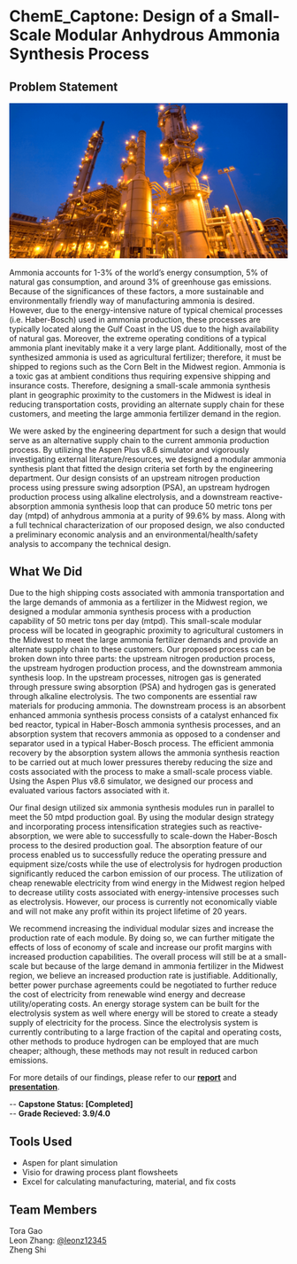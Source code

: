 # ChemE_Captone: Design of a Small-Scale Modular Anhydrous Ammonia Synthesis Process

## Problem Statement

![Cover_Pic](https://github.com/leonz12345/ChemE_Captone/blob/main/Cover%20Photo/cheme_capstone_cover.png?raw=true)

Ammonia accounts for 1-3% of the world’s energy consumption, 5% of natural gas
consumption, and around 3% of greenhouse gas emissions. Because of the significances of these
factors, a more sustainable and environmentally friendly way of manufacturing ammonia is desired.
However, due to the energy-intensive nature of typical chemical processes (i.e. Haber-Bosch) used
in ammonia production, these processes are typically located along the Gulf Coast in the US due
to the high availability of natural gas. Moreover, the extreme operating conditions of a typical
ammonia plant inevitably make it a very large plant. Additionally, most of the synthesized
ammonia is used as agricultural fertilizer; therefore, it must be shipped to regions such as the Corn
Belt in the Midwest region. Ammonia is a toxic gas at ambient conditions thus requiring expensive
shipping and insurance costs. Therefore, designing a small-scale ammonia synthesis plant in
geographic proximity to the customers in the Midwest is ideal in reducing transportation costs,
providing an alternate supply chain for these customers, and meeting the large ammonia fertilizer
demand in the region.

We were asked by the engineering department for such a design that would serve as an
alternative supply chain to the current ammonia production process. By utilizing the Aspen Plus
v8.6 simulator and vigorously investigating external literature/resources, we designed a modular
ammonia synthesis plant that fitted the design criteria set forth by the engineering department. Our
design consists of an upstream nitrogen production process using pressure swing adsorption (PSA),
an upstream hydrogen production process using alkaline electrolysis, and a downstream reactive-
absorption ammonia synthesis loop that can produce 50 metric tons per day (mtpd) of anhydrous
ammonia at a purity of 99.6% by mass. Along with a full technical characterization of our proposed
design, we also conducted a preliminary economic analysis and an environmental/health/safety
analysis to accompany the technical design.

## What We Did

Due to the high shipping costs associated with ammonia transportation and the large demands of ammonia as a fertilizer in the Midwest region, we designed a modular ammonia synthesis process with a production capability of 50 metric tons per day (mtpd). This small-scale modular process will be located in geographic proximity to agricultural customers in the Midwest to meet the large ammonia fertilizer demands and provide an alternate supply chain to these customers. Our proposed process can be broken down into three parts: the upstream nitrogen production process, the upstream hydrogen production process, and the downstream ammonia synthesis loop. In the upstream processes, nitrogen gas is generated through pressure swing absorption (PSA) and hydrogen gas is generated through alkaline electrolysis. The two components are essential raw materials for producing ammonia. The downstream process is an absorbent enhanced ammonia synthesis process consists of a catalyst enhanced fix bed reactor, typical in Haber-Bosch ammonia synthesis processes, and an absorption system that recovers ammonia as opposed to a condenser and separator used in a typical Haber-Bosch process. The efficient ammonia recovery by the absorption system allows the ammonia synthesis reaction to be carried out at much lower pressures thereby reducing the size and costs associated with the process to make a small-scale process viable. Using the Aspen Plus v8.6 simulator, we designed our process and evaluated various factors associated with it.

Our final design utilized six ammonia synthesis modules run in parallel to meet the 50 mtpd production goal. By using the modular design strategy and incorporating process intensification strategies such as reactive-absorption, we were able to successfully to scale-down the Haber-Bosch process to the desired production goal. The absorption feature of our process enabled us to successfully reduce the operating pressure and equipment size/costs while the use of electrolysis for hydrogen production significantly reduced the carbon emission of our process. The utilization of cheap renewable electricity from wind energy in the Midwest region helped to decrease utility costs associated with energy-intensive processes such as electrolysis. However, our process is currently not economically viable and will not make any profit within its project lifetime of 20 years.

We recommend increasing the individual modular sizes and increase the production rate of each module. By doing so, we can further mitigate the effects of loss of economy of scale and increase our profit margins with increased production capabilities. The overall process will still be at a small-scale but because of the large demand in ammonia fertilizer in the Midwest region, we believe an increased production rate is justifiable. Additionally, better power purchase agreements could be negotiated to further reduce the cost of electricity from renewable wind energy and decrease utility/operating costs. An energy storage system can be built for the electrolysis system as well where energy will be stored to create a steady supply of electricity for the process. Since the electrolysis system is currently contributing to a large fraction of the capital and operating costs, other methods to produce hydrogen can be employed that are much cheaper; although, these methods may not result in reduced carbon emissions.

For more details of our findings, please refer to our [**report**](https://github.com/leonz12345/ChemE_Captone/blob/main/Final%20Report/Final%20Report.pdf) and [**presentation**](https://github.com/leonz12345/ChemE_Captone/blob/main/Final%20Presentation/Final%20Presentation.pdf).

-- **Capstone Status: [Completed]**  <br />
-- **Grade Recieved: 3.9/4.0**

## Tools Used
- Aspen for plant simulation
- Visio for drawing process plant flowsheets
- Excel for calculating manufacturing, material, and fix costs

## Team Members
Tora Gao   <br />
Leon Zhang: [@leonz12345](https://github.com/leonz12345)   <br />
Zheng Shi   <br />
